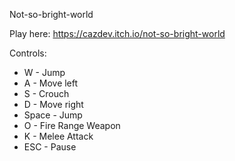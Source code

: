 Not-so-bright-world

Play here: https://cazdev.itch.io/not-so-bright-world

Controls:
- W - Jump
- A - Move left
- S - Crouch
- D - Move right
- Space - Jump
- O - Fire Range Weapon
- K - Melee Attack
- ESC - Pause
